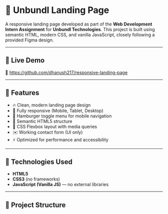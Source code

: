 # 🚀 Unbundl Landing Page

A responsive landing page developed as part of the **Web Development Intern Assignment** for **Unbundl Technologies**. This project is built using semantic HTML, modern CSS, and vanilla JavaScript, closely following a provided Figma design.

---

## 📌 Live Demo

🔗 https://github.com/dhanush217/responsive-landing-page

---

## 📄 Features

- 🔥 Clean, modern landing page design
- 📱 Fully responsive (Mobile, Tablet, Desktop)
- 🧭 Hamburger toggle menu for mobile navigation
- 🎯 Semantic HTML5 structure
- 🎨 CSS Flexbox layout with media queries
- ✉️ Working contact form (UI only)
- ⚡ Optimized for performance and accessibility

---

## 🔧 Technologies Used

- **HTML5**
- **CSS3** (no frameworks)
- **JavaScript (Vanilla JS)** — no external libraries

---

## 📁 Project Structure


